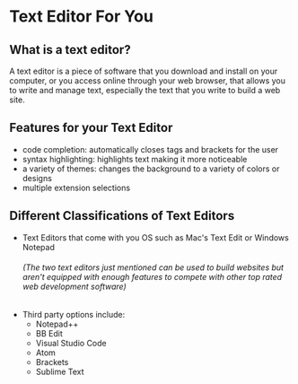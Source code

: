 # Text Editor For You
## What is a text editor?

A text editor is a piece of software that you download and install on
your computer, or you access online through your web browser, that
allows you to write and manage text, especially the text that you write
to build a web site.

## Features for your Text Editor
- code completion: automatically closes tags and brackets for the user
- syntax highlighting: highlights text making it more noticeable
- a variety of themes: changes the background to a variety of colors or designs
- multiple extension selections

## Different Classifications of Text Editors
- Text Editors that come with you OS such as Mac's Text Edit or Windows Notepad
  ###### (The two text editors just mentioned can be used to build websites but aren't equipped with enough features to compete with other top rated web development software)
- Third party options include:
  - Notepad++
  - BB Edit
  - Visual Studio Code
  - Atom
  - Brackets
  - Sublime Text 
 
